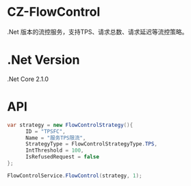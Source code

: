 # CZ-FlowControl
.Net 版本的流控服务，支持TPS、请求总数、请求延迟等流控策略。
# .Net Version
.Net Core 2.1.0
# API
```csharp
var strategy = new FlowControlStrategy(){
      ID = "TPSFC",      
      Name = "服务TPS限流",     
      StrategyType = FlowControlStrategyType.TPS,
      IntThreshold = 100,
      IsRefusedRequest = false
};

FlowControlService.FlowControl(strategy, 1);
```


